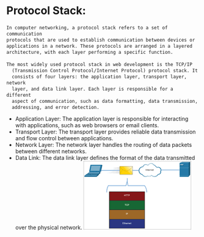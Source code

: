 # Protocol Stack:

    In computer networking, a protocol stack refers to a set of communication
    protocols that are used to establish communication between devices or
    applications in a network. These protocols are arranged in a layered
    architecture, with each layer performing a specific function.

    The most widely used protocol stack in web development is the TCP/IP
      (Transmission Control Protocol/Internet Protocol) protocol stack. It
      consists of four layers: the application layer, transport layer, network
      layer, and data link layer. Each layer is responsible for a different
      aspect of communication, such as data formatting, data transmission,
      addressing, and error detection.

- Application Layer: The application layer is responsible for interacting with
  applications, such as web browsers or email clients.
- Transport Layer: The transport layer provides reliable data transmission and flow control between applications.
- Network Layer: The network layer handles the routing of data packets between
  different networks.
- Data Link: The data link layer defines the format of the data transmitted over
  the physical network.
  ![protocol stack!](./Assets/protocol.png "Protocol stack")
